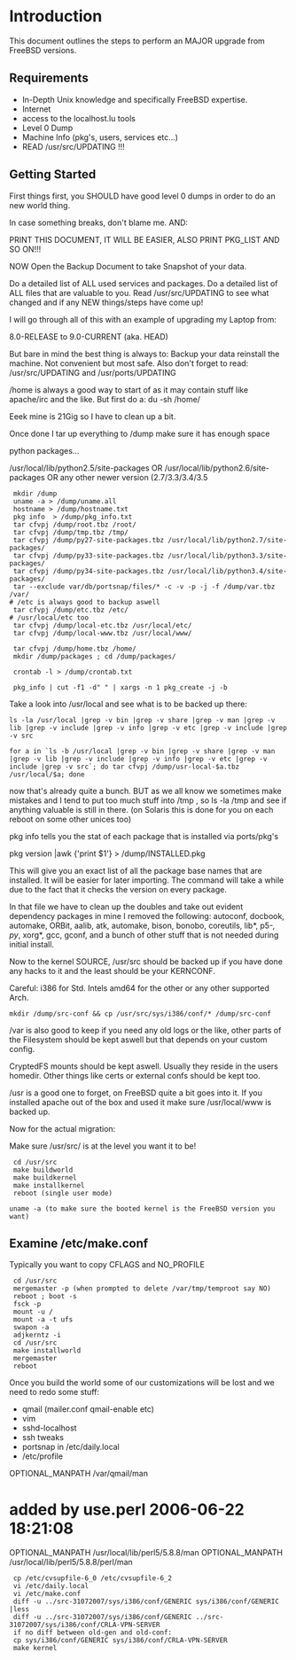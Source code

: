 # Introduction

This document outlines the steps to perform an MAJOR upgrade from FreeBSD versions.

## Requirements

 * In-Depth Unix knowledge and specifically FreeBSD expertise.
 * Internet
 * access to the localhost.lu tools
 * Level 0 Dump
 * Machine Info (pkg's, users, services etc...)
 * READ /usr/src/UPDATING !!!


## Getting Started

First things first, you SHOULD have good level 0 dumps in order to do an new
world thing.

In case something breaks, don't blame me. AND:

 PRINT THIS DOCUMENT, IT WILL BE EASIER, ALSO PRINT PKG_LIST AND SO ON!!!

NOW Open the Backup Document to take Snapshot of your data.


Do a detailed list of ALL used services and packages.
Do a detailed list of ALL files that are valuable to you.
Read /usr/src/UPDATING to see what changed and if any NEW things/steps have
come up!

I will go through all of this with an example of upgrading my Laptop from:

8.0-RELEASE to 9.0-CURRENT (aka. HEAD)

But bare in mind the best thing is always to: Backup your data reinstall the machine.
Not convenient but most safe.
Also don't forget to read: /usr/src/UPDATING and /usr/ports/UPDATING

/home is always a good way to start of as it may contain stuff like
apache/irc and the like. But first do a: du -sh /home/

Eeek mine is 21Gig so I have to clean up a bit.

Once done I tar up everything to /dump make sure it has enough space

python packages...

/usr/local/lib/python2.5/site-packages
OR
/usr/local/lib/python2.6/site-packages
OR any other newer version (2.7/3.3/3.4/3.5

```
 mkdir /dump
 uname -a > /dump/uname.all
 hostname > /dump/hostname.txt
 pkg info  > /dump/pkg_info.txt
 tar cfvpj /dump/root.tbz /root/
 tar cfvpj /dump/tmp.tbz /tmp/
 tar cfvpj /dump/py27-site-packages.tbz /usr/local/lib/python2.7/site-packages/
 tar cfvpj /dump/py33-site-packages.tbz /usr/local/lib/python3.3/site-packages/
 tar cfvpj /dump/py34-site-packages.tbz /usr/local/lib/python3.4/site-packages/
 tar --exclude var/db/portsnap/files/* -c -v -p -j -f /dump/var.tbz /var/
# /etc is always good to backup aswell
 tar cfvpj /dump/etc.tbz /etc/
# /usr/local/etc too
 tar cfvpj /dump/local-etc.tbz /usr/local/etc/
 tar cfvpj /dump/local-www.tbz /usr/local/www/

 tar cfvpj /dump/home.tbz /home/
 mkdir /dump/packages ; cd /dump/packages/

 crontab -l > /dump/crontab.txt

 pkg_info | cut -f1 -d" " | xargs -n 1 pkg_create -j -b
```

Take a look into  /usr/local and see what is to be backed up there:

```
ls -la /usr/local |grep -v bin |grep -v share |grep -v man |grep -v lib |grep -v include |grep -v info |grep -v etc |grep -v include |grep -v src

for a in `ls -b /usr/local |grep -v bin |grep -v share |grep -v man |grep -v lib |grep -v include |grep -v info |grep -v etc |grep -v include |grep -v src`; do tar cfvpj /dump/usr-local-$a.tbz /usr/local/$a; done
```

now that's already quite a bunch. BUT as we all know we sometimes make
mistakes and I tend to put too much stuff into /tmp , so ls -la /tmp and see
if anything valuable is still in there. (on Solaris this is done for you on
each reboot on some other unices too)

pkg info tells you the stat of each package that is installed via ports/pkg's

pkg version |awk {'print $1'} > /dump/INSTALLED.pkg

This will give you an exact list of all the package base names that are
installed. It will be easier for later importing. The command will take a
while due to the fact that it checks the version on every package.

In that file we have to clean up the doubles and take out evident dependency
packages in mine I removed the following:
autoconf, docbook, automake, ORBit, aalib, atk, automake, bison, bonobo,
coreutils, lib*, p5-*, py*, xorg*, gcc, gconf, and a bunch of other stuff that
is not needed during initial install.

Now to the kernel SOURCE, /usr/src should be backed up if you have done any
hacks to it and the least should be your KERNCONF.

Careful: i386 for Std. Intels amd64 for the other or any other supported Arch.

```
mkdir /dump/src-conf && cp /usr/src/sys/i386/conf/* /dump/src-conf
```

/var is also good to keep if you need any old logs or the like, other parts of
the Filesystem should be kept aswell but that depends on your custom config.


CryptedFS mounts should be kept aswell. Usually they reside in the users
homedir.
Other things like certs or external confs should be kept too.

/usr is a good one to forget, on FreeBSD quite a bit goes into it. If you
installed apache out of the box and used it make sure /usr/local/www is backed
up.

Now for the actual migration:

Make sure /usr/src/ is at the level you want it to be!

```
 cd /usr/src
 make buildworld
 make buildkernel
 make installkernel
 reboot (single user mode)

uname -a (to make sure the booted kernel is the FreeBSD version you want)
```


## Examine /etc/make.conf

Typically you want to copy CFLAGS and NO_PROFILE

```
 cd /usr/src
 mergemaster -p (when prompted to delete /var/tmp/temproot say NO)
 reboot ; boot -s
 fsck -p
 mount -u /
 mount -a -t ufs
 swapon -a
 adjkerntz -i
 cd /usr/src
 make installworld
 mergemaster
 reboot
```

Once you build the world some of our customizations will be lost and we need
to redo some stuff:

- qmail (mailer.conf qmail-enable etc)
- vim
- sshd-localhost
- ssh tweaks
- portsnap in /etc/daily.local
- /etc/profile

OPTIONAL_MANPATH /var/qmail/man
# added by use.perl 2006-06-22 18:21:08
OPTIONAL_MANPATH       /usr/local/lib/perl5/5.8.8/man
OPTIONAL_MANPATH       /usr/local/lib/perl5/5.8.8/perl/man

```
 cp /etc/cvsupfile-6_0 /etc/cvsupfile-6_2
 vi /etc/daily.local
 vi /etc/make.conf
 diff -u ../src-31072007/sys/i386/conf/GENERIC sys/i386/conf/GENERIC |less
 diff -u ../src-31072007/sys/i386/conf/GENERIC ../src-31072007/sys/i386/conf/CRLA-VPN-SERVER
 if no diff between old-gen and old-conf:
 cp sys/i386/conf/GENERIC sys/i386/conf/CRLA-VPN-SERVER
 make kernel
```
